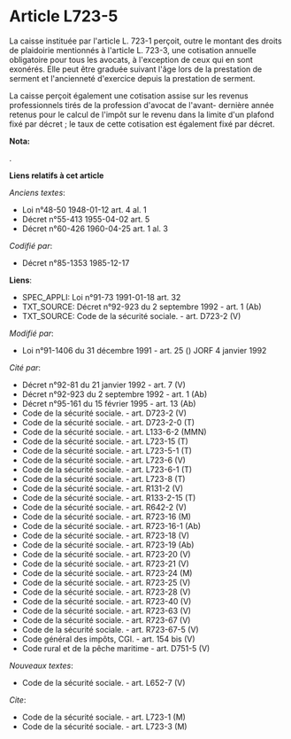 # Article L723-5

La caisse instituée par l'article L. 723-1 perçoit, outre le montant des droits de plaidoirie mentionnés à l'article L.
723-3, une cotisation annuelle obligatoire pour tous les avocats, à l'exception de ceux qui en sont exonérés. Elle peut être
graduée suivant l'âge lors de la prestation de serment et l'ancienneté d'exercice depuis la prestation de serment. 

La caisse perçoit également une cotisation assise sur les revenus professionnels tirés de la profession d'avocat de l'avant-
dernière année retenus pour le calcul de l'impôt sur le revenu dans la limite d'un plafond fixé par décret ; le taux de cette
cotisation est également fixé par décret.

**Nota:**

.

**Liens relatifs à cet article**

_Anciens textes_:

  - Loi n°48-50 1948-01-12 art. 4 al. 1
  - Décret n°55-413 1955-04-02 art. 5
  - Décret n°60-426 1960-04-25 art. 1 al. 3

_Codifié par_:

  - Décret n°85-1353 1985-12-17

**Liens**:

  - SPEC_APPLI: Loi n°91-73 1991-01-18 art. 32
  - TXT_SOURCE: Décret n°92-923 du 2 septembre 1992 - art. 1 (Ab)
  - TXT_SOURCE: Code de la sécurité sociale. - art. D723-2 (V)

_Modifié par_:

  - Loi n°91-1406 du 31 décembre 1991 - art. 25 () JORF 4 janvier 1992

_Cité par_:

  - Décret n°92-81 du 21 janvier 1992 - art. 7 (V)
  - Décret n°92-923 du 2 septembre 1992 - art. 1 (Ab)
  - Décret n°95-161 du 15 février 1995 - art. 13 (Ab)
  - Code de la sécurité sociale. - art. D723-2 (V)
  - Code de la sécurité sociale. - art. D723-2-0 (T)
  - Code de la sécurité sociale. - art. L133-6-2 (MMN)
  - Code de la sécurité sociale. - art. L723-15 (T)
  - Code de la sécurité sociale. - art. L723-5-1 (T)
  - Code de la sécurité sociale. - art. L723-6 (V)
  - Code de la sécurité sociale. - art. L723-6-1 (T)
  - Code de la sécurité sociale. - art. L723-8 (T)
  - Code de la sécurité sociale. - art. R131-2 (V)
  - Code de la sécurité sociale. - art. R133-2-15 (T)
  - Code de la sécurité sociale. - art. R642-2 (V)
  - Code de la sécurité sociale. - art. R723-16 (M)
  - Code de la sécurité sociale. - art. R723-16-1 (Ab)
  - Code de la sécurité sociale. - art. R723-18 (V)
  - Code de la sécurité sociale. - art. R723-19 (Ab)
  - Code de la sécurité sociale. - art. R723-20 (V)
  - Code de la sécurité sociale. - art. R723-21 (V)
  - Code de la sécurité sociale. - art. R723-24 (M)
  - Code de la sécurité sociale. - art. R723-25 (V)
  - Code de la sécurité sociale. - art. R723-28 (V)
  - Code de la sécurité sociale. - art. R723-40 (V)
  - Code de la sécurité sociale. - art. R723-63 (V)
  - Code de la sécurité sociale. - art. R723-67 (V)
  - Code de la sécurité sociale. - art. R723-67-5 (V)
  - Code général des impôts, CGI. - art. 154 bis (V)
  - Code rural et de la pêche maritime - art. D751-5 (V)

_Nouveaux textes_:

  - Code de la sécurité sociale. - art. L652-7 (V)

_Cite_:

  - Code de la sécurité sociale. - art. L723-1 (M)
  - Code de la sécurité sociale. - art. L723-3 (M)

